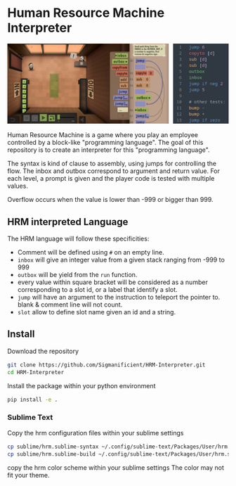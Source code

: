 # Human Resource Machine Interpreter

<img src="https://raw.githubusercontent.com/Sigmanificient/HRM-Interpreter/main/docs/banner.png" alt="Game img">

Human Resource Machine is a game where you play an employee controlled by a block-like "programming language".
The goal of this repository is to create an interpreter for this "programming language".

The syntax is kind of clause to assembly, using jumps for controlling the flow.
The inbox and outbox correspond to argument and return value.
For each level, a prompt is given and the player code is tested with multiple values.

Overflow occurs when the value is lower than -999 or bigger than 999.

## HRM interpreted Language

The HRM language will follow these specificities:

- Comment will be defined using `#` on an empty line.
- `inbox` will give an integer value from a given stack ranging from -999 to 999
- `outbox` will be yield from the `run` function.
- every value within square bracket will be considered as a number corresponding to a slot id, or a label that identify a slot.
- `jump` will have an argument to the instruction to teleport the pointer to. blank & comment line will not count.
- `slot` allow to define slot name given an id and a string.


## Install

Download the repository

```bash
git clone https://github.com/Sigmanificient/HRM-Interpreter.git
cd HRM-Interpreter
```

Install the package within your python environment
```bash
pip install -e .
```

### Sublime Text

Copy the hrm configuration files within your sublime settings

```bash
cp sublime/hrm.sublime-syntax ~/.config/sublime-text/Packages/User/hrm.sublime-syntax
cp sublime/hrm.sublime-build ~/.config/sublime-text/Packages/User/hrm.sublime-build
```

copy the hrm color scheme within your sublime settings
The color may not fit your theme.